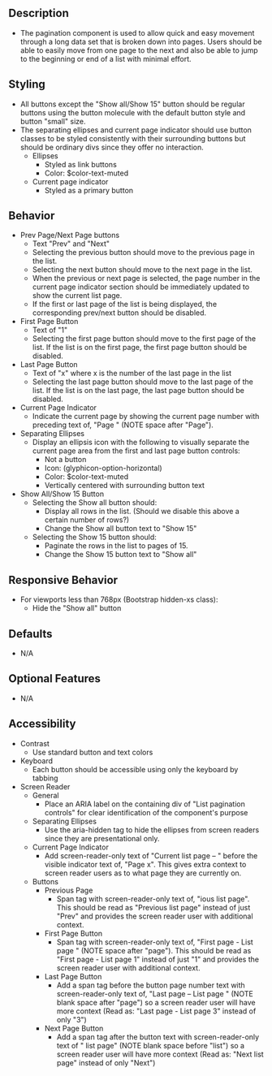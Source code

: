 ﻿## Description
- The pagination component is used to allow quick and easy movement through a long data set that is broken down into pages. Users should be able to easily move from one page to the next and also be able to jump to the beginning or end of a list with minimal effort. 

## Styling
- All buttons except the "Show all/Show 15" button should be regular buttons using the button molecule with the default button style and button "small" size.  
- The separating ellipses and current page indicator should use button classes to be styled consistently with their surrounding buttons but should be ordinary divs since they offer no interaction.  
	- Ellipses  
		- Styled as link buttons  
		- Color: $color-text-muted 
	- Current page indicator 
		- Styled as a primary button

## Behavior
- Prev Page/Next Page buttons 
	- Text "Prev" and "Next" 
	- Selecting the previous button should move to the previous page in the list.  
	- Selecting the next button should move to the next page in the list.  
	- When the previous or next page is selected, the page number in the current page indicator section should be immediately updated to show the current list page.   
	- If the first or last page of the list is being displayed, the corresponding prev/next button should be disabled. 
- First Page Button 
	- Text of "1" 
	- Selecting the first page button should move to the first page of the list. If the list is on the first page, the first page button should be disabled.  
- Last Page Button 
	- Text of "x" where x is the number of the last page in the list 
	- Selecting the last page button should move to the last page of the list. If the list is on the last page, the last page button should be disabled.  
- Current Page Indicator 
	- Indicate the current page by showing the current page number with preceding text of, "Page " (NOTE space after "Page"). 
- Separating Ellipses 
	- Display an ellipsis icon with the following to visually separate the current page area from the first and last page button controls: 
		- Not a button 
		- Icon: (glyphicon-option-horizontal) 
		- Color: $color-text-muted 
		- Vertically centered with surrounding button text 
- Show All/Show 15 Button 
	- Selecting the Show all button should:  
		- Display all rows in the list. (Should we disable this above a certain number of rows?) 
		- Change the Show all button text to "Show 15" 
	- Selecting the Show 15 button should:  
		- Paginate the rows in the list to pages of 15. 
		- Change the Show 15 button text to "Show all"

## Responsive Behavior
- For viewports less than 768px (Bootstrap hidden-xs class): 
	- Hide the "Show all" button

## Defaults
- N/A

## Optional Features
- N/A

## Accessibility
- Contrast 
	- Use standard button and text colors 
- Keyboard 
	- Each button should be accessible using only the keyboard by tabbing  
- Screen Reader 
	- General 
		- Place an ARIA label on the containing div of "List pagination controls" for clear identification of the component's purpose 
	- Separating Ellipses 
		- Use the aria-hidden tag to hide the ellipses from screen readers since they are presentational only. 
	- Current Page Indicator 
		- Add screen-reader-only text of "Current list page – " before the visible indicator text of, "Page x". This gives extra context to screen reader users as to what page they are currently on. 
	- Buttons 
		- Previous Page 
			- Span tag with screen-reader-only text of, "ious list page". This should be read as "Previous list page" instead of just "Prev" and provides the screen reader user with additional context. 
		- First Page Button 
			- Span tag with screen-reader-only text of, "First page - List page " (NOTE space after "page"). This should be read as "First page - List page 1" instead of just "1" and provides the screen reader user with additional context. 
		- Last Page Button 
			- Add a span tag before the button page number text with screen-reader-only text of, "Last page – List page " (NOTE blank space after "page") so a screen reader user will have more context (Read as: "Last page - List page 3" instead of only "3") 
		- Next Page Button 
			- Add a span tag after the button text with screen-reader-only text of " list page" (NOTE blank space before "list") so a screen reader user will have more context (Read as: "Next list page" instead of only "Next")